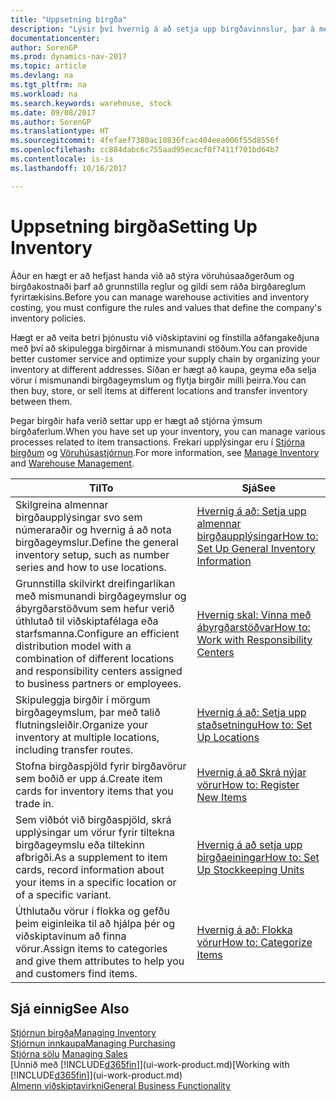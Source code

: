 ```yaml
---
title: "Uppsetning birgða"
description: "Lýsir því hvernig á að setja upp birgðavinnslur, þar á meðal flutningsleiðir og birgðageymslur á borð við vöruhús."
documentationcenter: 
author: SorenGP
ms.prod: dynamics-nav-2017
ms.topic: article
ms.devlang: na
ms.tgt_pltfrm: na
ms.workload: na
ms.search.keywords: warehouse, stock
ms.date: 09/08/2017
ms.author: SorenGP
ms.translationtype: HT
ms.sourcegitcommit: 4fefaef7380ac10836fcac404eea006f55d8556f
ms.openlocfilehash: cc884dabc6c755aad95ecacf0f7411f701bd64b7
ms.contentlocale: is-is
ms.lasthandoff: 10/16/2017

---
```

# <a name="setting-up-inventory"></a><span data-ttu-id="5c6d6-103">Uppsetning birgða</span><span class="sxs-lookup"><span data-stu-id="5c6d6-103">Setting Up Inventory</span></span>
<span data-ttu-id="5c6d6-104">Áður en hægt er að hefjast handa við að stýra vöruhúsaaðgerðum og birgðakostnaði þarf að grunnstilla reglur og gildi sem ráða birgðareglum fyrirtækisins.</span><span class="sxs-lookup"><span data-stu-id="5c6d6-104">Before you can manage warehouse activities and inventory costing, you must configure the rules and values that define the company's inventory policies.</span></span>

<span data-ttu-id="5c6d6-105">Hægt er að veita betri þjónustu við viðskiptavini og fínstilla aðfangakeðjuna með því að skipulegga birgðirnar á mismunandi stöðum.</span><span class="sxs-lookup"><span data-stu-id="5c6d6-105">You can provide better customer service and optimize your supply chain by organizing your inventory at different addresses.</span></span> <span data-ttu-id="5c6d6-106">Síðan er hægt að kaupa, geyma eða selja vörur í mismunandi birgðageymslum og flytja birgðir milli þeirra.</span><span class="sxs-lookup"><span data-stu-id="5c6d6-106">You can then buy, store, or sell items at different locations and transfer inventory between them.</span></span>

<span data-ttu-id="5c6d6-107">Þegar birgðir hafa verið settar upp er hægt að stjórna ýmsum birgðaferlum.</span><span class="sxs-lookup"><span data-stu-id="5c6d6-107">When you have set up your inventory, you can manage various processes related to item transactions.</span></span> <span data-ttu-id="5c6d6-108">Frekari upplýsingar eru í [Stjórna birgðum](inventory-manage-inventory.md) og [Vöruhúsastjórnun](warehouse-manage-warehouse.md).</span><span class="sxs-lookup"><span data-stu-id="5c6d6-108">For more information, see [Manage Inventory](inventory-manage-inventory.md) and [Warehouse Management](warehouse-manage-warehouse.md).</span></span>

| <span data-ttu-id="5c6d6-109">Til</span><span class="sxs-lookup"><span data-stu-id="5c6d6-109">To</span></span> | <span data-ttu-id="5c6d6-110">Sjá</span><span class="sxs-lookup"><span data-stu-id="5c6d6-110">See</span></span> |
| --- | --- |
| <span data-ttu-id="5c6d6-111">Skilgreina almennar birgðaupplýsingar svo sem númeraraðir og hvernig á að nota birgðageymslur.</span><span class="sxs-lookup"><span data-stu-id="5c6d6-111">Define the general inventory setup, such as number series and how to use locations.</span></span> |[<span data-ttu-id="5c6d6-112">Hvernig á að: Setja upp almennar birgðaupplýsingar</span><span class="sxs-lookup"><span data-stu-id="5c6d6-112">How to: Set Up General Inventory Information</span></span>](inventory-how-setup-general.md) |
|<span data-ttu-id="5c6d6-113">Grunnstilla skilvirkt dreifingarlíkan með mismunandi birgðageymslur og ábyrgðarstöðvum sem hefur verið úthlutað til viðskiptafélaga eða starfsmanna.</span><span class="sxs-lookup"><span data-stu-id="5c6d6-113">Configure an efficient distribution model with a combination of different locations and responsibility centers assigned to business partners or employees.</span></span>|[<span data-ttu-id="5c6d6-114">Hvernig skal: Vinna með ábyrgðarstöðvar</span><span class="sxs-lookup"><span data-stu-id="5c6d6-114">How to: Work with Responsibility Centers</span></span>](inventory-responsibility-centers.md)|
| <span data-ttu-id="5c6d6-115">Skipuleggja birgðir í mörgum birgðageymslum, þar með talið flutningsleiðir.</span><span class="sxs-lookup"><span data-stu-id="5c6d6-115">Organize your inventory at multiple locations, including transfer routes.</span></span> |[<span data-ttu-id="5c6d6-116">Hvernig á að: Setja upp staðsetningu</span><span class="sxs-lookup"><span data-stu-id="5c6d6-116">How to: Set Up Locations</span></span>](inventory-how-register-new-items.md) |
| <span data-ttu-id="5c6d6-117">Stofna birgðaspjöld fyrir birgðavörur sem boðið er upp á.</span><span class="sxs-lookup"><span data-stu-id="5c6d6-117">Create item cards for inventory items that you trade in.</span></span> |[<span data-ttu-id="5c6d6-118">Hvernig á að Skrá nýjar vörur</span><span class="sxs-lookup"><span data-stu-id="5c6d6-118">How to: Register New Items</span></span>](inventory-how-register-new-items.md) |
|<span data-ttu-id="5c6d6-119">Sem viðbót við birgðaspjöld, skrá upplýsingar um vörur fyrir tiltekna birgðageymslu eða tiltekinn afbrigði.</span><span class="sxs-lookup"><span data-stu-id="5c6d6-119">As a supplement to item cards, record information about your items in a specific location or of a specific variant.</span></span>|[<span data-ttu-id="5c6d6-120">Hvernig á að setja upp birgðaeiningar</span><span class="sxs-lookup"><span data-stu-id="5c6d6-120">How to: Set Up Stockkeeping Units</span></span>](inventory-how-to-set-up-stockkeeping-units.md)|
| <span data-ttu-id="5c6d6-121">Úthlutaðu vörur í flokka og gefðu þeim eiginleika til að hjálpa þér og viðskiptavinum að finna vörur.</span><span class="sxs-lookup"><span data-stu-id="5c6d6-121">Assign items to categories and give them attributes to help you and customers find items.</span></span> |[<span data-ttu-id="5c6d6-122">Hvernig á að: Flokka vörur</span><span class="sxs-lookup"><span data-stu-id="5c6d6-122">How to: Categorize Items</span></span>](inventory-how-categorize-items.md) |

## <a name="see-also"></a><span data-ttu-id="5c6d6-123">Sjá einnig</span><span class="sxs-lookup"><span data-stu-id="5c6d6-123">See Also</span></span>
[<span data-ttu-id="5c6d6-124">Stjórnun birgða</span><span class="sxs-lookup"><span data-stu-id="5c6d6-124">Managing Inventory</span></span>](inventory-manage-inventory.md)  
[<span data-ttu-id="5c6d6-125">Stjórnun innkaupa</span><span class="sxs-lookup"><span data-stu-id="5c6d6-125">Managing Purchasing</span></span>](purchasing-manage-purchasing.md)  
<span data-ttu-id="5c6d6-126">[Stjórna sölu](sales-manage-sales.md)  </span><span class="sxs-lookup"><span data-stu-id="5c6d6-126">[Managing Sales](sales-manage-sales.md)  </span></span>  
<span data-ttu-id="5c6d6-127">[Unnið með [!INCLUDE[d365fin](includes/d365fin_md.md)]](ui-work-product.md)</span><span class="sxs-lookup"><span data-stu-id="5c6d6-127">[Working with [!INCLUDE[d365fin](includes/d365fin_md.md)]](ui-work-product.md)</span></span>  
[<span data-ttu-id="5c6d6-128">Almenn viðskiptavirkni</span><span class="sxs-lookup"><span data-stu-id="5c6d6-128">General Business Functionality</span></span>](ui-across-business-areas.md)

